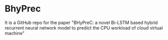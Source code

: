 # BhyPrec
It is a GitHub repo for the paper "BHyPreC: a novel Bi-LSTM based hybrid recurrent neural network model to predict the CPU workload of cloud virtual machine"
